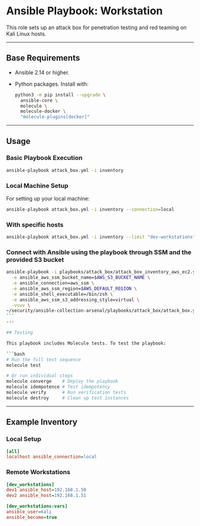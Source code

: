 # Ansible Playbook: Workstation

This role sets up an attack box for penetration testing and red teaming on Kali
Linux hosts.

---

## Base Requirements

- Ansible 2.14 or higher.
- Python packages. Install with:

  ```bash
  python3 -m pip install --upgrade \
    ansible-core \
    molecule \
    molecule-docker \
    "molecule-plugins[docker]"
  ```

---

## Usage

### Basic Playbook Execution

```bash
ansible-playbook attack_box.yml -i inventory
```

### Local Machine Setup

For setting up your local machine:

```bash
ansible-playbook attack_box.yml -i inventory --connection=local
```

### With specific hosts

```bash
ansible-playbook attack_box.yml -i inventory --limit "dev-workstations"
```

### Connect with Ansible using the playbook through SSM and the provided S3 bucket

````bash
ansible-playbook -i playbooks/attack_box/attack_box_inventory_aws_ec2.yml \
  -e ansible_aws_ssm_bucket_name=$AWS_S3_BUCKET_NAME \
  -e ansible_connection=aws_ssm \
  -e ansible_aws_ssm_region=$AWS_DEFAULT_REGION \
  -e ansible_shell_executable=/bin/zsh \
  -e ansible_aws_ssm_s3_addressing_style=virtual \
  -vvvv \
~/security/ansible-collection-arsenal/playbooks/attack_box/attack_box.yml
```
---

## Testing

This playbook includes Molecule tests. To test the playbook:

```bash
# Run the full test sequence
molecule test

# Or run individual steps
molecule converge    # Deploy the playbook
molecule idempotence # Test idempotency
molecule verify      # Run verification tests
molecule destroy     # Clean up test instances
````

---

## Example Inventory

### Local Setup

```ini
[all]
localhost ansible_connection=local
```

### Remote Workstations

```ini
[dev_workstations]
dev1 ansible_host=192.168.1.50
dev2 ansible_host=192.168.1.51

[dev_workstations:vars]
ansible_user=kali
ansible_become=true
```

